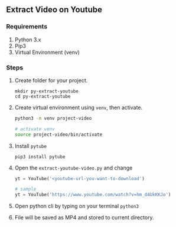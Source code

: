 ## Extract Video on Youtube

### Requirements
1. Python 3.x
2. Pip3 
3. Virtual Environment (venv) 

### Steps 

1. Create folder for your project.
    
    ```
    mkdir py-extract-youtube
    cd py-extract-youtube
    ```

2. Create virtual environment using `venv`, then activate.
    
    ```sh
    python3 -m venv project-video
    
    # activate venv
    source project-video/bin/activate
    ```

3. Install `pytube`

    ```
    pip3 install pytube
    ```

4. Open the `extract-youtube-video.py` and change 
   
    ```python
    yt = YouTube('<youtube-url-you-want-to-download')

    # sample
    yt = YouTube('https://www.youtube.com/watch?v=hm_d4UkKKJo') 
    ```

5. Open python cli by typing on your terminal `python3`
6. File will be saved as MP4 and stored to current directory.